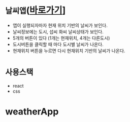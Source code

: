 # `날씨앱`([바로가기](https://zzigguweather.netlify.app)]
* 앱이 실행되자마자 현재 위치 기반의 날씨가 보인다.
* 날씨정보에는 도시, 섭씨 화씨 날씨상태가 보인다.
* 5개의 버튼이 있다 (1개는 현재위치, 4개는 다른도시)
* 도시버튼을 클릭할 때 마다 도시별 날씨가 나온다.
* 현재위치 버튼을 누르면 다시 현재위치 기반의 날씨가 나온다.

# `사용스택`
* react
* css


# weatherApp
